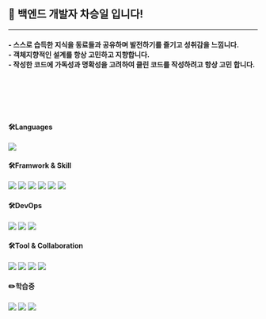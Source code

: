 <div>
  <h2 align="left">🌱 백엔드 개발자 차승일 입니다!</h1>
</div>

___
<div>
  <h4 align="left"> - 스스로 습득한 지식을 동료들과 공유하며 발전하기를 즐기고 성취감을 느낌니다.<br>
   - 객체지향적인 설계를 항상 고민하고 지향합니다.<br>
   - 작성한 코드에 가독성과 명확성을 고려하여 클린 코드를 작성하려고 항상 고민 합니다.</h4>
</div>

<br>
<br>
<br>
<br>

<h4 align="left">🛠️Languages</h4>
<img src="https://img.shields.io/badge/Java-007396?style=plastic&logo=OpenJDK&logoColor=white">
<h4 align="left">🛠️Framwork & Skill</h4>
<div>
  <img src="https://img.shields.io/badge/Spring-6DB33F?style=plastic&logo=Spring&logoColor=white">
  <img src="https://img.shields.io/badge/Spring Boot-6DB33F?style=plastic&logo=Spring Boot&logoColor=white">
  <img src="https://img.shields.io/badge/Spring MVC-6DB33F?style=plastic&logo=Spring&logoColor=white">
  <img src="https://img.shields.io/badge/Spring Data JPA-6DB33F?style=plastic&logo=Spring&logoColor=white">
  <img src="https://img.shields.io/badge/Query DSL-0099E5?style=plastic&logo=Spring&logoColor=white">
  <img src="https://img.shields.io/badge/Gradle-02303A?style=plastic&logo=Gradle&logoColor=white">
  
</div>

<h4 align="left">🛠️DevOps</h4>
<div>
  <img src="https://img.shields.io/badge/MySQL-4479A1?style=plastic&logo=MySQL&logoColor=white">
  <img src="https://img.shields.io/badge/MariaDB-003545?style=plastic&logo=mysql&logoColor=white">
  <img src="https://img.shields.io/badge/AWS EC2-FF9900?style=plastic&logo=Amazon EC2&logoColor=white">
</div>
<h4 align="left">🛠️Tool & Collaboration</h4>
<div>
  <img src="https://img.shields.io/badge/Notion-000000?style=plastic&logo=Notion&logoColor=white">
  <img src="https://img.shields.io/badge/Slack-4A154B?style=plastic&logo=Slack&logoColor=white">
  <img src="https://img.shields.io/badge/Git-F05032?style=plastic&logo=Git&logoColor=white">
  <img src="https://img.shields.io/badge/Sourcetree-0052CC?style=plastic&logo=Sourcetree&logoColor=white">
</div>
<h4 align="left">✏️학습중</h4>
<div>
  <img src="https://img.shields.io/badge/Spring Security-6DB33F?style=plastic&logo=Spring Security&logoColor=white">
  <img src="https://img.shields.io/badge/Spring Batch-6DB33F?style=plastic&logo=Spring&logoColor=white">
  <img src="https://img.shields.io/badge/Junit5-25A162?style=plastic&logo=JUnit5&logoColor=white">
</div>
